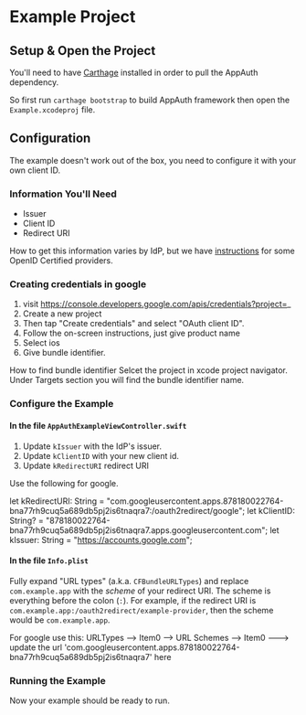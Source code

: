 # Example Project

## Setup & Open the Project

You'll need to have [Carthage](https://github.com/Carthage/Carthage) installed
in order to pull the AppAuth dependency.

So first run `carthage bootstrap` to build AppAuth framework then open the
`Example.xcodeproj` file.

## Configuration

The example doesn't work out of the box, you need to configure it with your own
client ID.

### Information You'll Need

* Issuer
* Client ID
* Redirect URI

How to get this information varies by IdP, but we have
[instructions](../README.md#openid-certified-providers) for some OpenID
Certified providers.

### Creating credentials in google
1. visit https://console.developers.google.com/apis/credentials?project=_ 
2. Create a new project
3. Then tap "Create credentials" and select "OAuth client ID".
4. Follow the on-screen instructions, just give product name
5. Select ios 
6. Give bundle identifier. 

How to find bundle identifier
Selcet the project  in xcode project navigator. Under Targets section you will find the bundle identifier name.

### Configure the Example

#### In the file `AppAuthExampleViewController.swift` 

1. Update `kIssuer` with the IdP's issuer.
2. Update `kClientID` with your new client id.
3. Update `kRedirectURI` redirect URI

Use the following for google.

let kRedirectURI: String = "com.googleusercontent.apps.878180022764-bna77rh9cuq5a689db5pj2is6tnaqra7:/oauth2redirect/google";
let kClientID: String? = "878180022764-bna77rh9cuq5a689db5pj2is6tnaqra7.apps.googleusercontent.com";
let kIssuer: String = "https://accounts.google.com";



#### In the file `Info.plist`

Fully expand "URL types" (a.k.a. `CFBundleURLTypes`) and replace
`com.example.app` with the *scheme* of your redirect URI. 
The scheme is everything before the colon (`:`).  For example, if the redirect
URI is `com.example.app:/oauth2redirect/example-provider`, then the scheme
would be `com.example.app`.

For google use this:
URLTypes --> Item0 --> URL Schemes --> Item0 ---> update the  url 'com.googleusercontent.apps.878180022764-bna77rh9cuq5a689db5pj2is6tnaqra7' here 




### Running the Example

Now your example should be ready to run.


